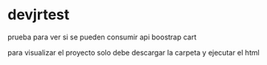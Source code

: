 # devjrtest
prueba para ver si se pueden consumir api boostrap cart

para visualizar el proyecto solo debe descargar la carpeta y ejecutar el html
